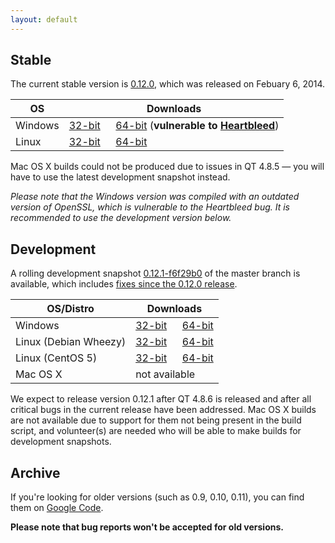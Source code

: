 ```yaml
---
layout: default
---
```


## Stable

The current stable version is [0.12.0](https://github.com/wkhtmltopdf/wkhtmltopdf/releases/tag/0.12.0), which was released on Febuary 6, 2014.

OS      | Downloads
---     | ---------
Windows | [32-bit](http://downloads.sourceforge.net/project/wkhtmltopdf/0.12.0/wkhtmltox-win32_0.12.0-03c001d.exe)         &emsp; [64-bit](http://downloads.sourceforge.net/project/wkhtmltopdf/0.12.0/wkhtmltox-win64_0.12.0-03c001d.exe) (**vulnerable to [Heartbleed](http://heartbleed.com/)**)
Linux   | [32-bit](http://downloads.sourceforge.net/project/wkhtmltopdf/0.12.0/wkhtmltox-linux-i386_0.12.0-03c001d.tar.xz) &emsp; [64-bit](http://downloads.sourceforge.net/project/wkhtmltopdf/0.12.0/wkhtmltox-linux-amd64_0.12.0-03c001d.tar.xz)

Mac OS X builds could not be produced due to issues in QT 4.8.5 &mdash; you will have to use the latest development snapshot instead.

*Please note that the Windows version was compiled with an outdated version of OpenSSL, which is vulnerable to the Heartbleed bug. It is recommended to use the development version below.*
 
## Development

A rolling development snapshot [0.12.1-f6f29b0](https://github.com/wkhtmltopdf/wkhtmltopdf/tree/f6f29b0) of the master branch is available, which includes [fixes since the 0.12.0 release](https://github.com/wkhtmltopdf/wkhtmltopdf/blob/f6f29b0/CHANGELOG.md).

OS/Distro             | Downloads
---------             | ---------
Windows               | [32-bit](http://downloads.sourceforge.net/project/wkhtmltopdf/0.12.1-dev/wkhtmltox-0.12.1-f6f29b0_msvc2013-win32.exe)        &emsp; [64-bit](http://downloads.sourceforge.net/project/wkhtmltopdf/0.12.1-dev/wkhtmltox-0.12.1-f6f29b0_msvc2013-win64.exe)
Linux (Debian Wheezy) | [32-bit](http://downloads.sourceforge.net/project/wkhtmltopdf/0.12.1-dev/wkhtmltox-0.12.1-f6f29b0_linux-wheezy-i386.tar.xz)  &emsp; [64-bit](http://downloads.sourceforge.net/project/wkhtmltopdf/0.12.1-dev/wkhtmltox-0.12.1-f6f29b0_linux-wheezy-amd64.tar.xz)
Linux (CentOS 5)      | [32-bit](http://downloads.sourceforge.net/project/wkhtmltopdf/0.12.1-dev/wkhtmltox-0.12.1-f6f29b0_linux-centos5-i386.tar.xz) &emsp; [64-bit](http://downloads.sourceforge.net/project/wkhtmltopdf/0.12.1-dev/wkhtmltox-0.12.1-f6f29b0_linux-centos5-amd64.tar.xz)
Mac OS X              | not available

We expect to release version 0.12.1 after QT 4.8.6 is released and after all critical bugs in the current release have been addressed. Mac OS X builds are not available due to support for them not being present in the build script, and volunteer(s) are needed who will be able to make builds for development snapshots.

## Archive

If you're looking for older versions (such as 0.9, 0.10, 0.11), you can find them on [Google Code](http://code.google.com/p/wkhtmltopdf/downloads/list?can=1).

**Please note that bug reports won't be accepted for old versions.**

